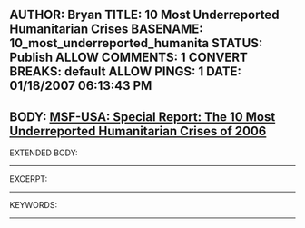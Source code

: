 AUTHOR: Bryan
TITLE: 10 Most Underreported Humanitarian Crises
BASENAME: 10_most_underreported_humanita
STATUS: Publish
ALLOW COMMENTS: 1
CONVERT BREAKS: __default__
ALLOW PINGS: 1
DATE: 01/18/2007 06:13:43 PM
-----
BODY:
<a title="MSF-USA: Special Report: The 10 Most Underreported Humanitarian Crises of 2006" href="http://www.doctorswithoutborders.org/publications/reports/2007/top10_2006.htm">MSF-USA: Special Report: The 10 Most Underreported Humanitarian Crises of 2006</a>
-----
EXTENDED BODY:

-----
EXCERPT:

-----
KEYWORDS:

-----


